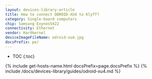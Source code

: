 ```yaml
---
layout: devices-library-article
title: How to connect ODROID-XU4 to Klyff?
category: Single-board computers
chip: Samsung Exynos5422
connectivity: Ethernet
vendor: Hardkernel
deviceImageFileName: odroid-xu4.jpg
docsPrefix: pe/
---
```



* TOC
{:toc}

{% include get-hosts-name.html docsPrefix=page.docsPrefix %}
{% include /docs/devices-library/guides/odroid-xu4.md %}